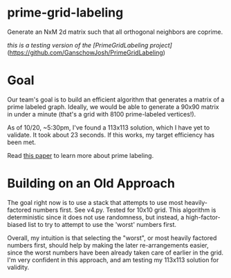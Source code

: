 # prime-grid-labeling
Generate an NxM 2d matrix such that all orthogonal neighbors are coprime.

*this is a testing version of the [PrimeGridLabeling project]*(https://github.com/GanschowJosh/PrimeGridLabeling)

# Goal
Our team's goal is to build an efficient algorithm that generates a matrix of a prime labeled graph. Ideally, we would be able to generate a 90x90 matrix in under a minute (that's a grid with 8100 prime-labeled vertices!).

As of 10/20, ~5:30pm, I've found a 113x113 solution, which I have yet to validate. It took about 23 seconds. If this works, my target efficiency has been met.

Read [this paper](https://www.rroij.com/open-access/some-prime-labeling-of-graph.pdf) to learn more about prime labeling.

# Building on an Old Approach
The goal right now is to use a stack that attempts to use most heavily-factored numbers first. See v4.py. Tested for 10x10 grid.
This algorithm is deterministic since it does not use randomness, but instead, a high-factor-biased list to try to attempt to use the 'worst' numbers first.

Overall, my intuition is that selecting the "worst", or most heavily factored numbers first, should help by making the later re-arrangements easier, since
the worst numbers have been already taken care of earlier in the grid. I'm very confident in this approach, and am testing my 113x113 solution for validity.